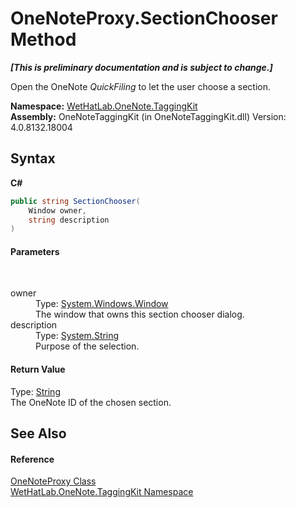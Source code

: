 # OneNoteProxy.SectionChooser Method 
 _**\[This is preliminary documentation and is subject to change.\]**_

Open the OneNote _QuickFiling_ to let the user choose a section.

**Namespace:**&nbsp;<a href="4e00c8ac-fc03-0e6d-d2fd-b2c7565a9aa0">WetHatLab.OneNote.TaggingKit</a><br />**Assembly:**&nbsp;OneNoteTaggingKit (in OneNoteTaggingKit.dll) Version: 4.0.8132.18004

## Syntax

**C#**<br />
``` C#
public string SectionChooser(
	Window owner,
	string description
)
```


#### Parameters
&nbsp;<dl><dt>owner</dt><dd>Type: <a href="http://msdn2.microsoft.com/en-us/library/ms590112" target="_blank">System.Windows.Window</a><br />The window that owns this section chooser dialog.</dd><dt>description</dt><dd>Type: <a href="http://msdn2.microsoft.com/en-us/library/s1wwdcbf" target="_blank">System.String</a><br />Purpose of the selection.</dd></dl>

#### Return Value
Type: <a href="http://msdn2.microsoft.com/en-us/library/s1wwdcbf" target="_blank">String</a><br />The OneNote ID of the chosen section.

## See Also


#### Reference
<a href="a46a793f-b110-250f-657a-ecb64aa3bbf7">OneNoteProxy Class</a><br /><a href="4e00c8ac-fc03-0e6d-d2fd-b2c7565a9aa0">WetHatLab.OneNote.TaggingKit Namespace</a><br />